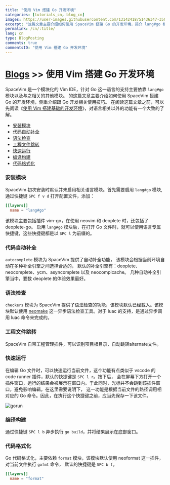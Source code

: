 ```yaml
---
title: "使用 Vim 搭建 Go 开发环境"
categories: [tutorials_cn, blog_cn]
images: https://user-images.githubusercontent.com/13142418/51436347-3502f780-1cc6-11e9-9ae1-02e1dfa1e165.png
excerpt: "这篇文章主要介绍如何使用 SpaceVim 搭建 Go 的开发环境，简介 lang#go 模块所支持的功能特性以及使用技巧"
permalink: /cn/:title/
lang: cn
type: BlogPosting
comments: true
commentsID: "使用 Vim 搭建 Go 开发环境"
---
```


# [Blogs](../blog/) >> 使用 Vim 搭建 Go 开发环境

SpaceVim 是一个模块化的 Vim IDE，针对 Go 这一语言的支持主要依靠 `lang#go` 模块以及与之相关的其他模块。
的这篇文章主要介绍如何使用 SpaceVim 搭建 Go 的开发环境，侧重介绍跟 Go 开发相关使用技巧。
在阅读这篇文章之前，可以先阅读《[使用 Vim 搭建基础的开发环境](../use-vim-as-ide/)》，对语言相关以外的功能有一个大致的了解。

<!-- vim-markdown-toc GFM -->

- [安装模块](#安装模块)
- [代码自动补全](#代码自动补全)
- [语法检查](#语法检查)
- [工程文件跳转](#工程文件跳转)
- [快速运行](#快速运行)
- [编译构建](#编译构建)
- [代码格式化](#代码格式化)

<!-- vim-markdown-toc -->

### 安装模块

SpaceVim 初次安装时默认并未启用相关语言模块。首先需要启用
`lang#go` 模块, 通过快捷键 `SPC f v d` 打开配置文件，添加：

```toml
[[layers]]
  name = "lang#go"
```

该模块主要包括插件 vim-go，在使用 neovim 和 deoplete 时，还包括了 deoplete-go。
启用 `lang#go` 模块后，在打开 Go 文件时，就可以使用语言专属快捷键，这些快捷键都是以 `SPC l` 为前缀的。

### 代码自动补全

`autocomplete` 模块为 SpaceVim 提供了自动补全功能，
该模块会根据当前环境自动在多种补全引擎之间选择合适的，
默认的补全引擎有：deoplete、neocomplete、ycm、asyncomplete 以及 neocomplcache。
几种自动补全引擎当中，要数 deoplete 的体验效果最好。

### 语法检查

`checkers` 模块为 SpaceVim 提供了语法检查的功能，该模块默认已经载入。该模块默认使用 [neomake](https://github.com/neomake/neomake)
这一异步语法检查工具。对于 luac 的支持，是通过异步调用 luac 命令来完成的。

### 工程文件跳转

SpaceVim 自带工程管理插件，可以识别项目根目录，自动跳转alternate文件。

### 快速运行

在编辑 Go 文件时，可以快速运行当前文件，这个功能有点类似于 vscode 的 code runner 插件，默认的快捷键是 `SPC l r`。按下后，
会在屏幕下方打开一个插件窗口，运行的结果会被展示在窗口内。于此同时，光标并不会跳到该插件窗口，避免影响编辑。在这里需要说明下，
这一功能是根据当前文件的路径调用相对应的 Go 命令。因此，在执行这个快捷键之前，应当先保存一下该文件。

![gorun](https://user-images.githubusercontent.com/13142418/51752665-f8cefd00-20f2-11e9-8057-d88d3509e9c3.gif)

### 编译构建

通过快捷键 `SPC l b` 异步执行 `go build`，并将结果展示在底部窗口。 

### 代码格式化

Go 代码格式化，主要依赖 `format` 模块，该模块默认使用 neoformat 这一插件，对当前文件执行 `gofmt` 命令，
默认的快捷键是 `SPC b f`。

```toml
[[layers]]
  name = "format"
```
